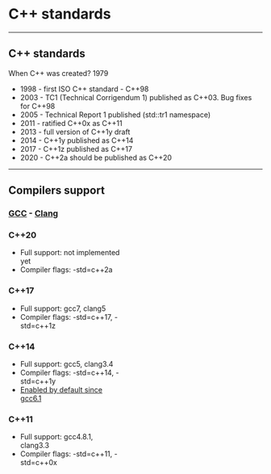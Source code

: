 <!-- .slide: data-background="#111111" -->
# C++ standards

___

## C++ standards

When C++ was created? <span class="fragment">1979</span>

<ul>
    <li class="fragment fade-in-then-semi-out">1998 - first ISO C++ standard - C++98</li>
    <li class="fragment fade-in-then-semi-out">2003 - TC1 (Technical Corrigendum 1) published as C++03. Bug fixes for C++98</li>
    <li class="fragment fade-in-then-semi-out">2005 - Technical Report 1 published (std::tr1 namespace)</li>
    <li class="fragment fade-in-then-semi-out">2011 - ratified C++0x as C++11</li>
    <li class="fragment fade-in-then-semi-out">2013 - full version of C++1y draft</li>
    <li class="fragment fade-in-then-semi-out">2014 - C++1y published as C++14</li>
    <li class="fragment fade-in-then-semi-out">2017 - C++1z published as C++17</li>
    <li class="fragment fade-in-then-semi-out">2020 - C++2a should be published as C++20</li>
</ul>

___

## Compilers support

### [GCC](https://gcc.gnu.org/projects/cxx-status.html) - [Clang](https://clang.llvm.org/cxx_status.html)

<div class="box" style="width: 45%; left: 0;">
    <h3>C++20</h3>
    <ul>
        <li>Full support: not implemented yet</li>
        <li>Compiler flags: -std=c++2a</li>
    </ul>
</div>
<div class="box" style="width: 45%; right: 0;">
    <h3>C++17</h3>
    <ul>
        <li>Full support: gcc7, clang5</li>
        <li>Compiler flags: -std=c++17, -std=c++1z</li>
    </ul>
</div>
<div class="box" style="width: 45%; left: 0; top: 450px">
    <h3>C++14</h3>
    <ul>
        <li>Full support: gcc5, clang3.4</li>
        <li>Compiler flags: -std=c++14, -std=c++1y</li>
        <li><u>Enabled by default since gcc6.1</u></li>
    </ul>
</div>
<div class="box" style="width: 45%; right: 0; top: 450px">
    <h3>C++11</h3>
    <ul>
        <li>Full support: gcc4.8.1, clang3.3</li>
        <li>Compiler flags: -std=c++11, -std=c++0x</li>
    </ul>
</div>
